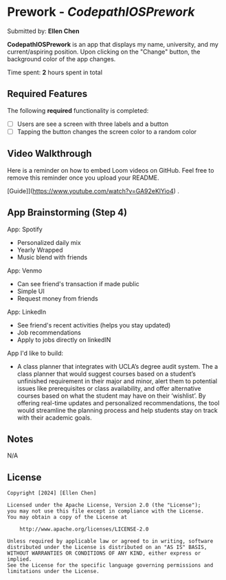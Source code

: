 # Prework - *CodepathIOSPrework*

Submitted by: **Ellen Chen**

**CodepathIOSPrework** is an app that displays my name, university, and my current/aspiring position. Upon clicking on the "Change" button, the background color of the app changes.

Time spent: **2** hours spent in total

## Required Features

The following **required** functionality is completed:

- [ ] Users are see a screen with three labels and a button
- [ ] Tapping the button changes the screen color to a random color
 
## Video Walkthrough

Here is a reminder on how to embed Loom videos on GitHub. Feel free to remove this reminder once you upload your README. 

[Guide]](https://www.youtube.com/watch?v=GA92eKlYio4) .

## App Brainstorming (Step 4)
App: Spotify
* Personalized daily mix
* Yearly Wrapped
* Music blend with friends

App: Venmo
* Can see friend's transaction if made public
* Simple UI
* Request money from friends

App: LinkedIn
* See friend's recent activities (helps you stay updated)
* Job recommendations
* Apply to jobs directly on linkedIN


App I'd like to build:
* A class planner that integrates with UCLA’s degree audit system. The a class planner that would suggest courses based on a student’s unfinished requirement in their major and minor, alert them to potential issues like prerequisites or class availability, and offer alternative courses based on what the student may have on their ‘wishlist’. By offering real-time updates and personalized recommendations, the tool would streamline the planning process and help students stay on track with their academic goals.


## Notes

N/A

## License

    Copyright [2024] [Ellen Chen]

    Licensed under the Apache License, Version 2.0 (the "License");
    you may not use this file except in compliance with the License.
    You may obtain a copy of the License at

        http://www.apache.org/licenses/LICENSE-2.0

    Unless required by applicable law or agreed to in writing, software
    distributed under the License is distributed on an "AS IS" BASIS,
    WITHOUT WARRANTIES OR CONDITIONS OF ANY KIND, either express or implied.
    See the License for the specific language governing permissions and
    limitations under the License.
